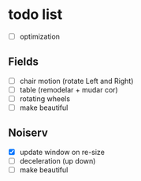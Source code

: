 # todo list
* [ ] optimization

## Fields
* [ ] chair motion (rotate Left and Right)
* [ ] table (remodelar + mudar cor)
* [ ] rotating wheels
* [ ] make beautiful

## Noiserv
* [x] update window on re-size
* [ ] deceleration (up down)
* [ ] make beautiful

